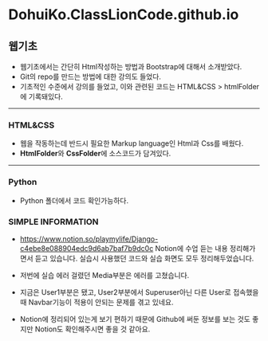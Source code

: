 # DohuiKo.ClassLionCode.github.io

## 웹기초

 - 웹기초에서는 간단히 Html작성하는 방법과 Bootstrap에 대해서 소개받았다.
 - Git의 repo를 만드는 방법에 대한 강의도 들었다.
 - 기초적인 수준에서 강의를 들었고, 이와 관련된 코드는 HTML&CSS > htmlFolder에 기록돼있다.

---

### HTML&CSS
 - 웹을 작동하는데 반드시 필요한 Markup language인 Html과 Css를 배웠다.
 - **HtmlFolder**와 **CssFolder**에 소스코드가 담겨있다.

---

### Python
  - Python 폴더에서 코드 확인가능하다.

### SIMPLE INFORMATION
  -  https://www.notion.so/playmylife/Django-c4ebe8e088904edc9d6ab7baf7b9dc0c
     Notion에 수업 듣는 내용 정리해가면서 듣고 있습니다. 실습시 사용했던 코드와 실습 화면도 모두 정리해두었습니다.
  
  - 저번에 실습 에러 걸렸던 Media부분은 에러를 고쳤습니다.
  - 지금은 User1부분은 됐고, User2부분에서 Superuser아닌 다른 User로 접속했을 때 Navbar기능이 적용이 안되는 문제를 겪고 있네요.
  - Notion에 정리되어 있는게 보기 편하기 때문에 Github에 써둔 정보를 보는 것도 좋지만 Notion도 확인해주시면 좋을 것 같아요.




